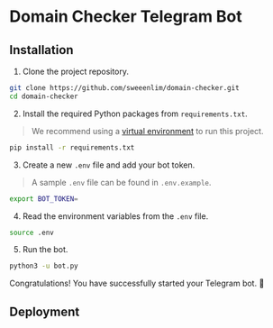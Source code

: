 # Domain Checker Telegram Bot

## Installation

1. Clone the project repository.

```bash
git clone https://github.com/sweeenlim/domain-checker.git
cd domain-checker
```

2. Install the required Python packages from `requirements.txt`.

> We recommend using a [virtual environment](https://docs.python.org/3/library/venv.html) to run this project.

```bash
pip install -r requirements.txt
```

3. Create a new `.env` file and add your bot token.

> A sample `.env` file can be found in `.env.example`.

```bash
export BOT_TOKEN=
```

4. Read the environment variables from the `.env` file.

```bash
source .env
```

5. Run the bot.

```bash
python3 -u bot.py
```

Congratulations! You have successfully started your Telegram bot. :tada:

## Deployment

